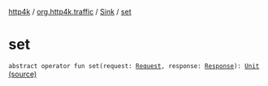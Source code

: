 [http4k](../../index.md) / [org.http4k.traffic](../index.md) / [Sink](index.md) / [set](./set.md)

# set

`abstract operator fun set(request: `[`Request`](../../org.http4k.core/-request/index.md)`, response: `[`Response`](../../org.http4k.core/-response/index.md)`): `[`Unit`](https://kotlinlang.org/api/latest/jvm/stdlib/kotlin/-unit/index.html) [(source)](https://github.com/http4k/http4k/blob/master/http4k-core/src/main/kotlin/org/http4k/traffic/Sink.kt#L14)